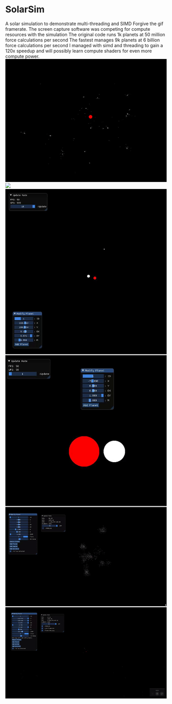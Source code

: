 # SolarSim
A solar simulation to demonstrate multi-threading and SIMD
Forgive the gif framerate. The screen capture software was competing for compute resources with the simulation
The original code runs 1k planets at 50 million force calculations per second
The fastest manages 9k planets at 6 billion force calculations per second
I managed with simd and threading to gain a 120x speedup and will possibly learn compute shaders for even more compute power.
![](StableUniverse.gif)
![](MaximumPower.gif)
![](PlanetMerging.gif)
![](MoreMerging.gif)
![](NonMergingPerf.gif)
![](MergingUniverse.gif)

